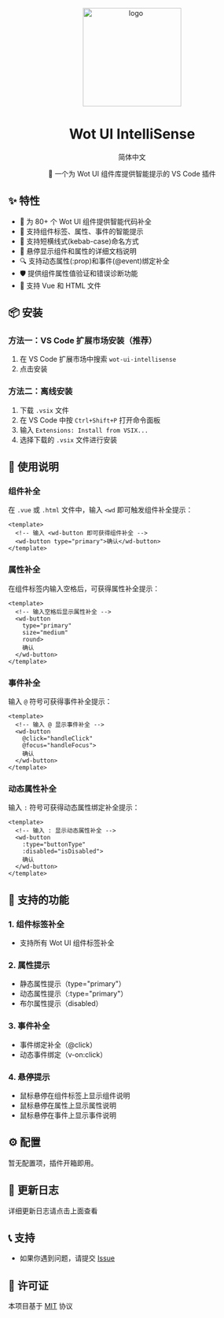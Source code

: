 <p align="center">
    <img alt="logo" src="https://wot-ui.cn/logo.png" width="200">
</p>
<h1 align="center">Wot UI IntelliSense</h1>

<div align="center">
<p>简体中文</p>
</div>

<p align="center">🚀 一个为 Wot UI 组件库提供智能提示的 VS Code 插件</p>

## ✨ 特性

- 🎯 为 80+ 个 Wot UI 组件提供智能代码补全
- 🚀 支持组件标签、属性、事件的智能提示
- 💪 支持短横线式(kebab-case)命名方式
- 📖 悬停显示组件和属性的详细文档说明
- 🔍 支持动态属性(:prop)和事件(@event)绑定补全
- 🛡️ 提供组件属性值验证和错误诊断功能
- 📄 支持 Vue 和 HTML 文件

## 📦 安装

### 方法一：VS Code 扩展市场安装（推荐）
1. 在 VS Code 扩展市场中搜索 `wot-ui-intellisense`
2. 点击安装

### 方法二：离线安装
1. 下载 `.vsix` 文件
2. 在 VS Code 中按 `Ctrl+Shift+P` 打开命令面板
3. 输入 `Extensions: Install from VSIX...`
4. 选择下载的 `.vsix` 文件进行安装

## 🚀 使用说明

### 组件补全
在 `.vue` 或 `.html` 文件中，输入 `<wd` 即可触发组件补全提示：

```vue
<template>
  <!-- 输入 <wd-button 即可获得组件补全 -->
  <wd-button type="primary">确认</wd-button>
</template>
```
### 属性补全
在组件标签内输入空格后，可获得属性补全提示：

```vue
<template>
  <!-- 输入空格后显示属性补全 -->
  <wd-button 
    type="primary" 
    size="medium" 
    round>
    确认
  </wd-button>
</template>
```
### 事件补全
输入 `@` 符号可获得事件补全提示：

```vue
<template>
  <!-- 输入 @ 显示事件补全 -->
  <wd-button 
    @click="handleClick"
    @focus="handleFocus">
    确认
  </wd-button>
</template>
```
### 动态属性补全
输入 `:` 符号可获得动态属性绑定补全提示：

```vue
<template>
  <!-- 输入 : 显示动态属性补全 -->
  <wd-button 
    :type="buttonType"
    :disabled="isDisabled">
    确认
  </wd-button>
</template>
```
## 🎯 支持的功能

### 1. 组件标签补全
- 支持所有 Wot UI 组件标签补全

### 2. 属性提示
- 静态属性提示（type="primary"）
- 动态属性提示（:type="primary"）
- 布尔属性提示（disabled）

### 3. 事件补全
- 事件绑定补全（@click）
- 动态事件绑定（v-on:click）

### 4. 悬停提示
- 鼠标悬停在组件标签上显示组件说明
- 鼠标悬停在属性上显示属性说明
- 鼠标悬停在事件上显示事件说明


## ⚙️ 配置

暂无配置项，插件开箱即用。

## 📝 更新日志

详细更新日志请点击上面查看

## 📞 支持

- 如果你遇到问题，请提交 [Issue](https://github.com/wot-ui/wot-ui-intellisense/issues)

## 📄 许可证

本项目基于 [MIT](https://zh.wikipedia.org/wiki/MIT%E8%A8%B1%E5%8F%AF%E8%AD%89) 协议